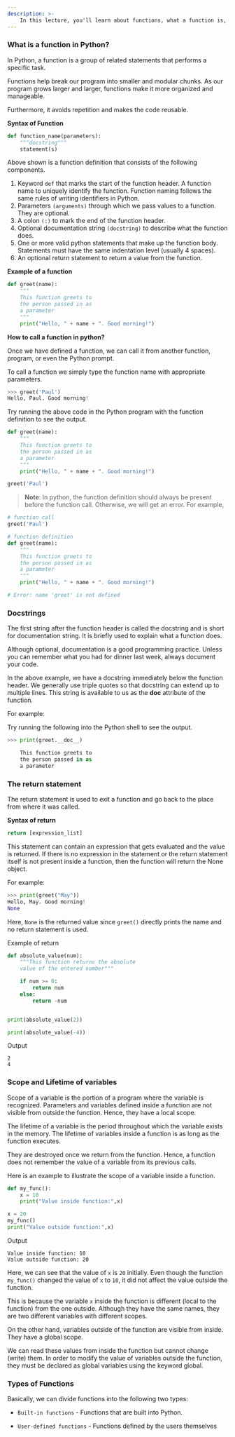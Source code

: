 ```yaml
---
description: >-
    In this lecture, you'll learn about functions, what a function is, the syntax, components, and types of functions. Also, you'll learn to create a function in Python.
---
```



### What is a function in Python?
In Python, a function is a group of related statements that performs a specific task.

Functions help break our program into smaller and modular chunks. As our program grows larger and larger, functions make it more organized and manageable.

Furthermore, it avoids repetition and makes the code reusable.

**Syntax of Function**

```python
def function_name(parameters):
	"""docstring"""
	statement(s)
```

Above shown is a function definition that consists of the following components.

1. Keyword `def` that marks the start of the function header.
A function name to uniquely identify the function. Function naming follows the same rules of writing identifiers in Python.
2. Parameters `(arguments)` through which we pass values to a function. They are optional.
3. A colon `(:)` to mark the end of the function header.
4. Optional documentation string `(docstring)` to describe what the function does.
5. One or more valid python statements that make up the function body. Statements must have the same indentation level (usually 4 spaces).
6. An optional return statement to return a value from the function.

**Example of a function**

```python
def greet(name):
    """
    This function greets to
    the person passed in as
    a parameter
    """
    print("Hello, " + name + ". Good morning!")

```

**How to call a function in python?**

Once we have defined a function, we can call it from another function, program, or even the Python prompt.

To call a function we simply type the function name with appropriate parameters.

```python
>>> greet('Paul')
Hello, Paul. Good morning!
```

Try running the above code in the Python program with the function definition to see the output.

```python
def greet(name):
    """
    This function greets to
    the person passed in as
    a parameter
    """
    print("Hello, " + name + ". Good morning!")

greet('Paul')
```

>**Note**: In python, the function definition should always be present before the function call. Otherwise, we will get an error. For example,

```python
# function call
greet('Paul')

# function definition
def greet(name):
    """
    This function greets to
    the person passed in as
    a parameter
    """
    print("Hello, " + name + ". Good morning!")

# Error: name 'greet' is not defined
```

### Docstrings
The first string after the function header is called the docstring and is short for documentation string. It is briefly used to explain what a function does.

Although optional, documentation is a good programming practice. Unless you can remember what you had for dinner last week, always document your code.

In the above example, we have a docstring immediately below the function header. We generally use triple quotes so that docstring can extend up to multiple lines. This string is available to us as the __doc__ attribute of the function.

For example:

Try running the following into the Python shell to see the output.
```python
>>> print(greet.__doc__)

    This function greets to
    the person passed in as
    a parameter
```



### The return statement
The return statement is used to exit a function and go back to the place from where it was called.

**Syntax of return**

```python
return [expression_list]
```

This statement can contain an expression that gets evaluated and the value is returned. If there is no expression in the statement or the return statement itself is not present inside a function, then the function will return the None object.

For example:
```python
>>> print(greet("May"))
Hello, May. Good morning!
None
```

Here, `None` is the returned value since `greet()` directly prints the name and no return statement is used.

Example of return

```python
def absolute_value(num):
    """This function returns the absolute
    value of the entered number"""

    if num >= 0:
        return num
    else:
        return -num


print(absolute_value(2))

print(absolute_value(-4))
```
Output
```
2
4
```


### Scope and Lifetime of variables
Scope of a variable is the portion of a program where the variable is recognized. Parameters and variables defined inside a function are not visible from outside the function. Hence, they have a local scope.

The lifetime of a variable is the period throughout which the variable exists in the memory. The lifetime of variables inside a function is as long as the function executes.

They are destroyed once we return from the function. Hence, a function does not remember the value of a variable from its previous calls.

Here is an example to illustrate the scope of a variable inside a function.

```python
def my_func():
	x = 10
	print("Value inside function:",x)

x = 20
my_func()
print("Value outside function:",x)
```

Output
```
Value inside function: 10
Value outside function: 20
```

Here, we can see that the value of `x` is `20` initially. Even though the function `my_func()` changed the value of `x` to `10`, it did not affect the value outside the function.

This is because the variable `x` inside the function is different (local to the function) from the one outside. Although they have the same names, they are two different variables with different scopes.

On the other hand, variables outside of the function are visible from inside. They have a global scope.

We can read these values from inside the function but cannot change (write) them. In order to modify the value of variables outside the function, they must be declared as global variables using the keyword global.

### Types of Functions
Basically, we can divide functions into the following two types:

- `Built-in functions` - Functions that are built into Python.

- `User-defined functions` - Functions defined by the users themselves